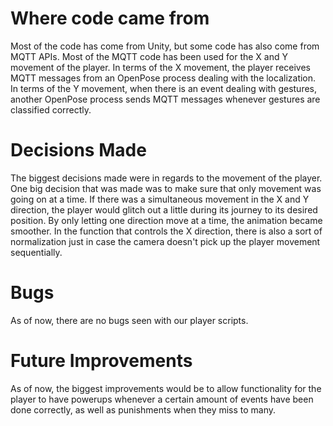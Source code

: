  # Where code came from
 Most of the code has come from Unity, but some code has also come from MQTT APIs. Most of the MQTT code has been used for the
 X and Y movement of the player. In terms of the X movement, the player receives MQTT messages from an OpenPose process dealing
 with the localization. In terms of the Y movement, when there is an event dealing with gestures, another OpenPose process
 sends MQTT messages whenever gestures are classified correctly.
 
 # Decisions Made
 The biggest decisions made were in regards to the movement of the player. One big decision that was made was to make sure that 
 only movement was going on at a time. If there was a simultaneous movement in the X and Y direction, the player would glitch out
 a little during its journey to its desired position. By only letting one direction move at a time, the animation became smoother.
 In the function that controls the X direction, there is also a sort of normalization just in case the camera doesn't pick
 up the player movement sequentially.
 
 # Bugs
 As of now, there are no bugs seen with our player scripts.
 
 # Future Improvements
 As of now, the biggest improvements would be to allow functionality for the player to have powerups whenever a certain amount
 of events have been done correctly, as well as punishments when they miss to many. 
